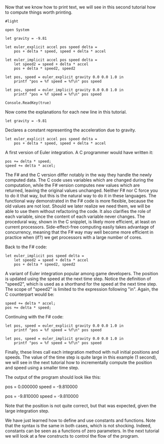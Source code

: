 Now that we know how to print text, we will see in this second tutorial how to compute things worth printing.
```
#light

open System

let gravity = -9.81

let euler_explicit accel pos speed delta =
    pos + delta * speed, speed + delta * accel

let euler_implicit accel pos speed delta =
    let speed2 = speed + delta * accel
    pos + delta * speed2, speed2

let pos, speed = euler_explicit gravity 0.0 0.0 1.0 in
    printf "pos = %f speed = %f\n" pos speed

let pos, speed = euler_implicit gravity 0.0 0.0 1.0 in
    printf "pos = %f speed = %f\n" pos speed

Console.ReadKey(true)
```

Now come the explanations for each new line in this tutorial.

```
let gravity = -9.81
```
Declares a constant representing the acceleration due to gravity.

```
let euler_explicit accel pos speed delta =
    pos + delta * speed, speed + delta * accel
```
A first version of Euler integration. A C programmer would have written it:
```
pos += delta * speed;
speed += delta * accel;
```
The F# and the C version differ notably in the way they handle the newly computed data. The C code uses variables which are changed during the computation, while the F# version computes new values which are returned, leaving the original values unchanged. Neither F# nor C force you to do it that way, but this is the natural way to do it in these languages.
The functional way demonstrated in the F# code is more flexible, because the old values are not lost. Should we later realize we need them, we will be able to use them without refactoring the code. It also clarifies the role of each variable, since the content of each variable never changes.
The procedural way, shown in the C snipplet, is likely more efficient, at least on current processors. Side-effect-free computing easily takes advantage of concurrency, meaning that the F# way may well become more efficient in practice when (if?) we get processors with a large number of cores.

Back to the F# code:
```
let euler_implicit pos speed delta =
    let speed2 = speed + delta * accel
    pos + delta * speed2, speed2
```
A variant of Euler integration popular among game developers. The position is updated using the speed at the next time step. Notice the definition of "speed2", which is used as a shorthand for the speed at the next time step. The scope of "speed2" is limited to the expression following "in". Again, the C counterpart would be:
```
speed += delta * accel;
pos += delta * speed;
```

Continuing with the F# code:
```
let pos, speed = euler_explicit gravity 0.0 0.0 1.0 in
    printf "pos = %f speed = %f\n" pos speed

let pos, speed = euler_implicit gravity 0.0 0.0 1.0 in
    printf "pos = %f speed = %f\n" pos speed
```
Finally, these lines call each integration method with null initial positions and speeds. The value of the time step is quite large in this example (1 second), we will see in the next tutorial how to incrementally compute the position and speed using a smaller time step.

The output of the program should look like this:


pos = 0.000000 speed = -9.810000

pos = -9.810000 speed = -9.810000


Note that the position is not quite correct, but that was expected, given the large integration step.

We have just learned how to define and use constants and functions. Note that the syntax is the same in both cases, which is not shocking. Indeed, constants can be seen as a functions of zero parameters. In the next tutorial we will look at a few constructs to control the flow of the program.